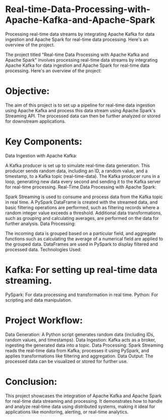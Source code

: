 # Real-time-Data-Processing-with-Apache-Kafka-and-Apache-Spark
Processing real-time data streams by integrating Apache Kafka for data ingestion and Apache Spark for real-time data processing. Here's an overview of the project.

The project titled "Real-time Data Processing with Apache Kafka and Apache Spark" involves processing real-time data streams by integrating Apache Kafka for data ingestion and Apache Spark for real-time data processing. Here's an overview of the project:

# Objective:
The aim of this project is to set up a pipeline for real-time data ingestion using Apache Kafka and process this data stream using Apache Spark's Streaming API. The processed data can then be further analyzed or stored for downstream applications.

# Key Components:
Data Ingestion with Apache Kafka:

A Kafka producer is set up to simulate real-time data generation. This producer sends random data, including an ID, a random value, and a timestamp, to a Kafka topic (real-time-data).
The Kafka producer runs in a loop, generating new data every second and sending it to the Kafka server for real-time processing.
Real-Time Data Processing with Apache Spark:

Spark Streaming is used to consume and process data from the Kafka topic in real time.
A PySpark DataFrame is created with the streamed data, and basic filtering operations are performed, such as filtering records where a random integer value exceeds a threshold.
Additional data transformations, such as grouping and calculating averages, are performed on the data for further analysis.
Data Processing:

The incoming data is grouped based on a particular field, and aggregate functions such as calculating the average of a numerical field are applied to the grouped data.
DataFrames are used in PySpark to display filtered and processed data.
Technologies Used:

# Kafka: For setting up real-time data streaming.
PySpark: For data processing and transformation in real time.
Python: For scripting and data manipulation.
# Project Workflow:
Data Generation: A Python script generates random data (including IDs, random values, and timestamps).
Data Ingestion: Kafka acts as a broker, ingesting the generated data into a topic.
Data Processing: Spark Streaming reads the real-time data from Kafka, processes it using PySpark, and applies transformations like filtering and aggregation.
Data Output: The processed data can be visualized or stored for further use.
# Conclusion:
This project showcases the integration of Apache Kafka and Apache Spark for real-time data streaming and processing. It demonstrates how to handle and analyze real-time data using distributed systems, making it ideal for applications like monitoring, alerting, or real-time analytics. ​​
